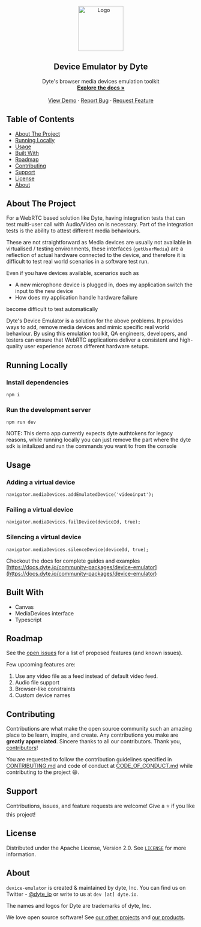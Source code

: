 <!-- PROJECT LOGO -->
<p align="center">
  <a href="https://dyte.io">
    <img src="https://assets.dyte.io/logo-outlined.png" alt="Logo" width="120" />
  </a>

  <h2 align="center">Device Emulator by Dyte</h3>

  <p align="center">
    Dyte's browser media devices emulation toolkit
    <br />
    <a href="https://docs.dyte.io/community-packages/device-emulator"><strong>Explore the docs »</strong></a>
    <br />
    <br />
    <a href="https://device-emulator.vercel.app/">View Demo</a>
    ·
    <a href="https://github.com/dyte-io/device-emulator/issues">Report Bug</a>
    ·
    <a href="https://github.com/dyte-io/device-emulator/issues">Request Feature</a>
  </p>
</p>

<!-- TABLE OF CONTENTS -->

## Table of Contents

- [About The Project](#about-the-project)
- [Running Locally](#running-locally)
- [Usage](#usage)
- [Built With](#built-with)
- [Roadmap](#roadmap)
- [Contributing](#contributing)
- [Support](#support)
- [License](#license)
- [About](#about)

<!-- ABOUT THE PROJECT -->

## About The Project

For a WebRTC based solution like Dyte, having integration tests that can test multi-user call with Audio/Video on is necessary. Part of the integration tests is the ability to attest different media behaviours.

These are not straightforward as Media devices are usually not available in virtualised / testing environments, these interfaces (`getUserMedia`) are a reflection of actual hardware connected to the device, and therefore it is difficult to test real world scenarios in a software test run.

Even if you have devices available, scenarios such as

- A new microphone device is plugged in, does my application switch the input to the new device
- How does my application handle hardware failure

become difficult to test automatically

Dyte's Device Emulator is a solution for the above problems. It provides ways to add, remove media devices and mimic specific real world behaviour. By using this emulation toolkit, QA engineers, developers, and testers can ensure that WebRTC applications deliver a consistent and high-quality user experience across different hardware setups.

## Running Locally

### Install dependencies

```
npm i
```

### Run the development server

```
npm run dev
```

NOTE: This demo app currently expects dyte authtokens for legacy reasons, while running locally you can just remove the part where the dyte sdk is initalized and run the commands you want to from the console

## Usage

### Adding a virtual device

```
navigator.mediaDevices.addEmulatedDevice('videoinput');
```

### Failing a virtual device

```
navigator.mediaDevices.failDevice(deviceId, true);
```

### Silencing a virtual device

```
navigator.mediaDevices.silenceDevice(deviceId, true);
```

Checkout the docs for complete guides and examples [https://docs.dyte.io/community-packages/device-emulator](https://docs.dyte.io/community-packages/device-emulator)

## Built With

- Canvas
- MediaDevices interface
- Typescript

<!-- ROADMAP -->

## Roadmap

See the [open issues](https://github.com/dyte-io/device-emulator/issues) for a list of proposed features (and known issues).

Few upcoming features are:

1. Use any video file as a feed instead of default video feed.
2. Audio file support
3. Browser-like constraints
4. Custom device names

<!-- CONTRIBUTING -->

## Contributing

Contributions are what make the open source community such an amazing place to be learn, inspire, and create. Any contributions you make are **greatly appreciated**. Sincere thanks to all our contributors. Thank you, [contributors](https://github.com/dyte-io/device-emulator/graphs/contributors)!

You are requested to follow the contribution guidelines specified in [CONTRIBUTING.md](./CONTRIBUTING.md) and code of conduct at [CODE_OF_CONDUCT.md](./CODE_OF_CONDUCT.md) while contributing to the project :smile:.

## Support

Contributions, issues, and feature requests are welcome!
Give a ⭐️ if you like this project!

<!-- LICENSE -->

## License

Distributed under the Apache License, Version 2.0. See [`LICENSE`](./LICENSE) for more information.

<!-- MARKDOWN LINKS & IMAGES -->
<!-- https://www.markdownguide.org/basic-syntax/#reference-style-links -->

## About

`device-emulator` is created & maintained by dyte, Inc. You can find us on Twitter - [@dyte_io](https://twitter.com/dyte_io) or write to us at `dev [at] dyte.io`.

The names and logos for Dyte are trademarks of dyte, Inc.

We love open source software! See [our other projects](https://github.com/dyte-io) and [our products](https://dyte.io).
